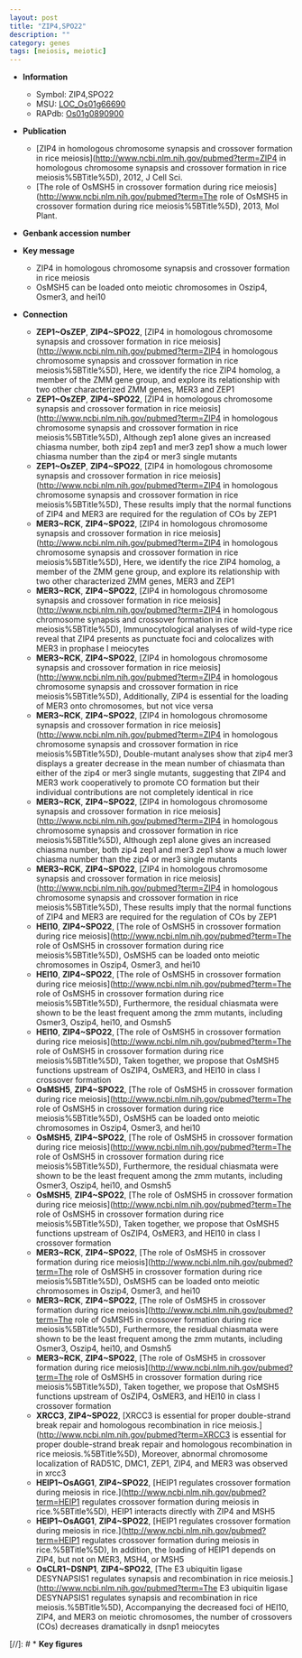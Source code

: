 ```yaml
---
layout: post
title: "ZIP4,SPO22"
description: ""
category: genes
tags: [meiosis, meiotic]
---
```


* **Information**  
    + Symbol: ZIP4,SPO22  
    + MSU: [LOC_Os01g66690](http://rice.uga.edu/cgi-bin/ORF_infopage.cgi?orf=LOC_Os01g66690)  
    + RAPdb: [Os01g0890900](https://rapdb.dna.affrc.go.jp/locus/?name=Os01g0890900)  

* **Publication**  
    + [ZIP4 in homologous chromosome synapsis and crossover formation in rice meiosis](http://www.ncbi.nlm.nih.gov/pubmed?term=ZIP4 in homologous chromosome synapsis and crossover formation in rice meiosis%5BTitle%5D), 2012, J Cell Sci.
    + [The role of OsMSH5 in crossover formation during rice meiosis](http://www.ncbi.nlm.nih.gov/pubmed?term=The role of OsMSH5 in crossover formation during rice meiosis%5BTitle%5D), 2013, Mol Plant.

* **Genbank accession number**  

* **Key message**  
    + ZIP4 in homologous chromosome synapsis and crossover formation in rice meiosis
    + OsMSH5 can be loaded onto meiotic chromosomes in Oszip4, Osmer3, and hei10

* **Connection**  
    + __ZEP1~OsZEP__, __ZIP4~SPO22__, [ZIP4 in homologous chromosome synapsis and crossover formation in rice meiosis](http://www.ncbi.nlm.nih.gov/pubmed?term=ZIP4 in homologous chromosome synapsis and crossover formation in rice meiosis%5BTitle%5D), Here, we identify the rice ZIP4 homolog, a member of the ZMM gene group, and explore its relationship with two other characterized ZMM genes, MER3 and ZEP1
    + __ZEP1~OsZEP__, __ZIP4~SPO22__, [ZIP4 in homologous chromosome synapsis and crossover formation in rice meiosis](http://www.ncbi.nlm.nih.gov/pubmed?term=ZIP4 in homologous chromosome synapsis and crossover formation in rice meiosis%5BTitle%5D), Although zep1 alone gives an increased chiasma number, both zip4 zep1 and mer3 zep1 show a much lower chiasma number than the zip4 or mer3 single mutants
    + __ZEP1~OsZEP__, __ZIP4~SPO22__, [ZIP4 in homologous chromosome synapsis and crossover formation in rice meiosis](http://www.ncbi.nlm.nih.gov/pubmed?term=ZIP4 in homologous chromosome synapsis and crossover formation in rice meiosis%5BTitle%5D), These results imply that the normal functions of ZIP4 and MER3 are required for the regulation of COs by ZEP1
    + __MER3~RCK__, __ZIP4~SPO22__, [ZIP4 in homologous chromosome synapsis and crossover formation in rice meiosis](http://www.ncbi.nlm.nih.gov/pubmed?term=ZIP4 in homologous chromosome synapsis and crossover formation in rice meiosis%5BTitle%5D), Here, we identify the rice ZIP4 homolog, a member of the ZMM gene group, and explore its relationship with two other characterized ZMM genes, MER3 and ZEP1
    + __MER3~RCK__, __ZIP4~SPO22__, [ZIP4 in homologous chromosome synapsis and crossover formation in rice meiosis](http://www.ncbi.nlm.nih.gov/pubmed?term=ZIP4 in homologous chromosome synapsis and crossover formation in rice meiosis%5BTitle%5D), Immunocytological analyses of wild-type rice reveal that ZIP4 presents as punctuate foci and colocalizes with MER3 in prophase I meiocytes
    + __MER3~RCK__, __ZIP4~SPO22__, [ZIP4 in homologous chromosome synapsis and crossover formation in rice meiosis](http://www.ncbi.nlm.nih.gov/pubmed?term=ZIP4 in homologous chromosome synapsis and crossover formation in rice meiosis%5BTitle%5D), Additionally, ZIP4 is essential for the loading of MER3 onto chromosomes, but not vice versa
    + __MER3~RCK__, __ZIP4~SPO22__, [ZIP4 in homologous chromosome synapsis and crossover formation in rice meiosis](http://www.ncbi.nlm.nih.gov/pubmed?term=ZIP4 in homologous chromosome synapsis and crossover formation in rice meiosis%5BTitle%5D), Double-mutant analyses show that zip4 mer3 displays a greater decrease in the mean number of chiasmata than either of the zip4 or mer3 single mutants, suggesting that ZIP4 and MER3 work cooperatively to promote CO formation but their individual contributions are not completely identical in rice
    + __MER3~RCK__, __ZIP4~SPO22__, [ZIP4 in homologous chromosome synapsis and crossover formation in rice meiosis](http://www.ncbi.nlm.nih.gov/pubmed?term=ZIP4 in homologous chromosome synapsis and crossover formation in rice meiosis%5BTitle%5D), Although zep1 alone gives an increased chiasma number, both zip4 zep1 and mer3 zep1 show a much lower chiasma number than the zip4 or mer3 single mutants
    + __MER3~RCK__, __ZIP4~SPO22__, [ZIP4 in homologous chromosome synapsis and crossover formation in rice meiosis](http://www.ncbi.nlm.nih.gov/pubmed?term=ZIP4 in homologous chromosome synapsis and crossover formation in rice meiosis%5BTitle%5D), These results imply that the normal functions of ZIP4 and MER3 are required for the regulation of COs by ZEP1
    + __HEI10__, __ZIP4~SPO22__, [The role of OsMSH5 in crossover formation during rice meiosis](http://www.ncbi.nlm.nih.gov/pubmed?term=The role of OsMSH5 in crossover formation during rice meiosis%5BTitle%5D), OsMSH5 can be loaded onto meiotic chromosomes in Oszip4, Osmer3, and hei10
    + __HEI10__, __ZIP4~SPO22__, [The role of OsMSH5 in crossover formation during rice meiosis](http://www.ncbi.nlm.nih.gov/pubmed?term=The role of OsMSH5 in crossover formation during rice meiosis%5BTitle%5D), Furthermore, the residual chiasmata were shown to be the least frequent among the zmm mutants, including Osmer3, Oszip4, hei10, and Osmsh5
    + __HEI10__, __ZIP4~SPO22__, [The role of OsMSH5 in crossover formation during rice meiosis](http://www.ncbi.nlm.nih.gov/pubmed?term=The role of OsMSH5 in crossover formation during rice meiosis%5BTitle%5D), Taken together, we propose that OsMSH5 functions upstream of OsZIP4, OsMER3, and HEI10 in class I crossover formation
    + __OsMSH5__, __ZIP4~SPO22__, [The role of OsMSH5 in crossover formation during rice meiosis](http://www.ncbi.nlm.nih.gov/pubmed?term=The role of OsMSH5 in crossover formation during rice meiosis%5BTitle%5D), OsMSH5 can be loaded onto meiotic chromosomes in Oszip4, Osmer3, and hei10
    + __OsMSH5__, __ZIP4~SPO22__, [The role of OsMSH5 in crossover formation during rice meiosis](http://www.ncbi.nlm.nih.gov/pubmed?term=The role of OsMSH5 in crossover formation during rice meiosis%5BTitle%5D), Furthermore, the residual chiasmata were shown to be the least frequent among the zmm mutants, including Osmer3, Oszip4, hei10, and Osmsh5
    + __OsMSH5__, __ZIP4~SPO22__, [The role of OsMSH5 in crossover formation during rice meiosis](http://www.ncbi.nlm.nih.gov/pubmed?term=The role of OsMSH5 in crossover formation during rice meiosis%5BTitle%5D), Taken together, we propose that OsMSH5 functions upstream of OsZIP4, OsMER3, and HEI10 in class I crossover formation
    + __MER3~RCK__, __ZIP4~SPO22__, [The role of OsMSH5 in crossover formation during rice meiosis](http://www.ncbi.nlm.nih.gov/pubmed?term=The role of OsMSH5 in crossover formation during rice meiosis%5BTitle%5D), OsMSH5 can be loaded onto meiotic chromosomes in Oszip4, Osmer3, and hei10
    + __MER3~RCK__, __ZIP4~SPO22__, [The role of OsMSH5 in crossover formation during rice meiosis](http://www.ncbi.nlm.nih.gov/pubmed?term=The role of OsMSH5 in crossover formation during rice meiosis%5BTitle%5D), Furthermore, the residual chiasmata were shown to be the least frequent among the zmm mutants, including Osmer3, Oszip4, hei10, and Osmsh5
    + __MER3~RCK__, __ZIP4~SPO22__, [The role of OsMSH5 in crossover formation during rice meiosis](http://www.ncbi.nlm.nih.gov/pubmed?term=The role of OsMSH5 in crossover formation during rice meiosis%5BTitle%5D), Taken together, we propose that OsMSH5 functions upstream of OsZIP4, OsMER3, and HEI10 in class I crossover formation
    + __XRCC3__, __ZIP4~SPO22__, [XRCC3 is essential for proper double-strand break repair and homologous recombination in rice meiosis.](http://www.ncbi.nlm.nih.gov/pubmed?term=XRCC3 is essential for proper double-strand break repair and homologous recombination in rice meiosis.%5BTitle%5D), Moreover, abnormal chromosome localization of RAD51C, DMC1, ZEP1, ZIP4, and MER3 was observed in xrcc3
    + __HEIP1~OsAGG1__, __ZIP4~SPO22__, [HEIP1 regulates crossover formation during meiosis in rice.](http://www.ncbi.nlm.nih.gov/pubmed?term=HEIP1 regulates crossover formation during meiosis in rice.%5BTitle%5D),  HEIP1 interacts directly with ZIP4 and MSH5
    + __HEIP1~OsAGG1__, __ZIP4~SPO22__, [HEIP1 regulates crossover formation during meiosis in rice.](http://www.ncbi.nlm.nih.gov/pubmed?term=HEIP1 regulates crossover formation during meiosis in rice.%5BTitle%5D),  In addition, the loading of HEIP1 depends on ZIP4, but not on MER3, MSH4, or MSH5
    + __OsCLR1~DSNP1__, __ZIP4~SPO22__, [The E3 ubiquitin ligase DESYNAPSIS1 regulates synapsis and recombination in rice meiosis.](http://www.ncbi.nlm.nih.gov/pubmed?term=The E3 ubiquitin ligase DESYNAPSIS1 regulates synapsis and recombination in rice meiosis.%5BTitle%5D),  Accompanying the decreased foci of HEI10, ZIP4, and MER3 on meiotic chromosomes, the number of crossovers (COs) decreases dramatically in dsnp1 meiocytes

[//]: # * **Key figures**  


